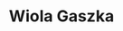---
description: 
  Explore the unique allure of my curated portfolio. While some pieces are sold, loaned, or reserved, each work remains a testament to my artistic vision. For purchasing originals, please contact me directly at info@wiolagaszka.art.

# lastmod: 2023-07-05
title: Wiola Gaszka
resources:
  - src: martin-martz-wRuhOOaG-Z4-unsplash.jpg
    params:
      cover: true # Cover of the home page is used for OpenGraph cards, etc.
menus:
  main:
    name: Home
    weight: -1
# Sub-galleries on list pages are sorted by date and weight (descending)
---